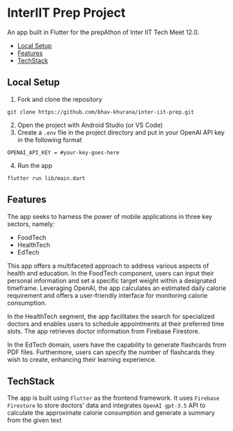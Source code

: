 # InterIIT Prep Project

An app built in Flutter for the prepAthon of Inter IIT Tech Meet 12.0.
- [Local Setup](#local-setup)
- [Features](#features)
- [TechStack](#techstack)


## Local Setup
1. Fork and clone the repository
```
git clone https://github.com/bhav-khurana/inter-iit-prep.git
``` 
2. Open the project with Android Studio (or VS Code)
3. Create a `.env` file in the project directory and put in your OpenAI API key in the following format
```
OPENAI_API_KEY = #your-key-goes-here
```
4. Run the app
```
flutter run lib/main.dart
```


## Features
The app seeks to harness the power of mobile applications in three key sectors, namely:
- FoodTech
- HealthTech
- EdTech

This app offers a multifaceted approach to address various aspects of health and education.
In the FoodTech component, users can input their personal information and set a specific target weight within a designated timeframe. Leveraging OpenAI, the app calculates an estimated daily calorie requirement and offers a user-friendly interface for monitoring calorie consumption.

In the HealthTech segment, the app facilitates the search for specialized doctors and enables users to schedule appointments at their preferred time slots. The app retrieves doctor information from Firebase Firestore.

In the EdTech domain, users have the capability to generate flashcards from PDF files. Furthermore, users can specify the number of flashcards they wish to create, enhancing their learning experience.


## TechStack
The app is built using `Flutter` as the frontend framework. It uses `Firebase Firestore` to store doctors' data and integrates `OpenAI gpt-3.5` API to calculate the approximate calorie consumption and generate a summary from the given text
